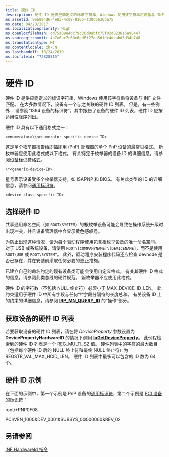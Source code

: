 ```yaml
---
title: 硬件 ID
description: 硬件 ID 是供应商定义的标识字符串，Windows 使用该字符串将设备与 INF 文件匹配。
ms.assetid: 9eb894d6-4e83-4c08-8165-f30d6636da75
ms.date: 04/20/2017
ms.localizationpriority: High
ms.openlocfilehash: cd75a09e4dc79c36d9abfc75f02d8238a5a98447
ms.sourcegitcommit: 4b7a6ac7c68e6ad6f27da5d1dc4deabd5d34b748
ms.translationtype: HT
ms.contentlocale: zh-CN
ms.lasthandoff: 10/24/2019
ms.locfileid: "72828815"
---
```

# <a name="hardware-id"></a>硬件 ID


硬件 ID 是供应商定义的标识字符串，Windows 使用该字符串将设备与 INF 文件匹配。 在大多数情况下，设备有一个与之关联的硬件 ID 列表。 但是，有一些例外 − 请参阅“1394 设备的标识符”，其中报告了设备的硬件 ID 列表，硬件 ID 应按适用性降序列出。




硬件 ID 具有以下通用格式之一：

`<enumerator>\\<enumerator-specific-device-ID>`

这是单个枚举器报告给即插即用 (PnP) 管理器的单个 PnP 设备的最常见格式。 新枚举器应使用此格式或以下格式。 有关特定于枚举器的设备 ID 的详细信息，请参阅[设备标识符格式](device-identifier-formats.md)。

`\*<generic-device-ID>`

星号表示设备受多个枚举器支持，如 ISAPNP 和 BIOS。 有关此类型的 ID 的详细信息，请参阅[通用标识符](generic-identifiers.md)。

`<device-class-specific-ID>`

## <a name="selecting-a-hardware-id"></a>选择硬件 ID

共享通用命名空间（如 `ROOT\SYSTEM`）的根枚举设备可能会导致在操作系统升级时出现冲突，并且设备管理器中会显示黄色感叹号。

为防止出现这种情况，请为每个驱动程序使用包含根枚举设备的唯一命名空间。 对于 USB 或系统设备，请使用 `ROOT\[COMPANYNAME]\[DEVICENAME]`，而不是使用 `ROOT\USB` 或 `ROOT\SYSTEM”`。  此外，驱动程序安装程序代码还应检查 devnode 是否已存在，并在安装前采取任何必要的更正措施。

已建立自己的命名约定的现有设备类可能会使用自定义格式。 有关其硬件 ID 格式的信息，请参阅此类总线的硬件规范。 新枚举器不应使用此格式。

硬件 ID 的字符数（不包括 NULL 终止符）必须小于 MAX_DEVICE_ID_LEN。 此约束适用于硬件 ID 中所有字段与任何“\\”字段分隔符的长度总和。 有关设备 ID 上的约束的详细信息，请参阅 [**IRP_MN_QUERY_ID**](https://docs.microsoft.com/windows-hardware/drivers/kernel/irp-mn-query-id) 的“操作”部分。

## <a name="obtaining-the-list-of-hardware-ids-for-a-device"></a>获取设备的硬件 ID 列表

若要获取设备的硬件 ID 列表，请在将 *DeviceProperty* 参数设置为 **DevicePropertyHardwareID** 的情况下调用 [**IoGetDeviceProperty**](https://docs.microsoft.com/windows-hardware/drivers/ddi/wdm/nf-wdm-iogetdeviceproperty)。 此例程检索到的硬件 ID 列表是一个 [REG_MULTI_SZ](https://docs.microsoft.com/windows/desktop/SysInfo/registry-value-types) 值。 硬件列表中的字符的最大数目（包括每个硬件 ID 后的 NULL 终止符和最终 NULL 终止符）为 REGSTR_VAL_MAX_HCID_LEN。 硬件 ID 列表中最多可以包含的 ID 数为 64 个。

## <a name="examples-of-hardware-ids"></a>硬件 ID 示例

在下面的示例中，第一个示例是 PnP 设备的[通用标识符](generic-identifiers.md)，第二个示例是 [PCI 设备的标识符](identifiers-for-pci-devices.md)：

root\\\*PNP0F08

PCI\\VEN_1000&DEV_0001&SUBSYS_00000000&REV_02





## <a name="see-also"></a>另请参阅

[INF HardwareId 指令](https://docs.microsoft.com/windows-hardware/drivers/install/inf-hardwareid-directive)


